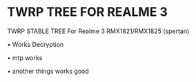 # TWRP TREE FOR REALME 3
TWRP STABLE TREE For Realme 3 RMX1821/RMX1825 (spertan)

• Works Decryption 

• mtp works 

• another things works good
